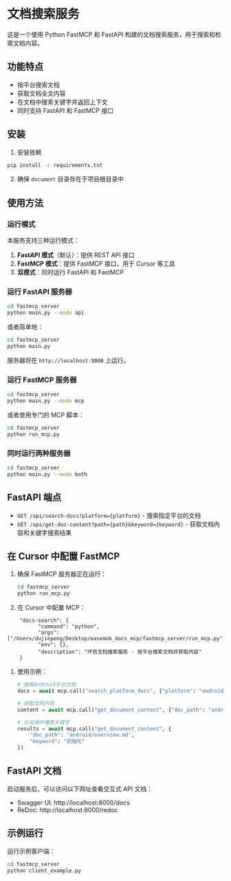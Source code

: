 # 文档搜索服务

这是一个使用 Python FastMCP 和 FastAPI 构建的文档搜索服务，用于搜索和检索文档内容。

## 功能特点

- 按平台搜索文档
- 获取文档全文内容
- 在文档中搜索关键字并返回上下文
- 同时支持 FastAPI 和 FastMCP 接口

## 安装

1. 安装依赖

```bash
pip install -r requirements.txt
```

2. 确保 `document` 目录存在于项目根目录中

## 使用方法

### 运行模式

本服务支持三种运行模式：

1. **FastAPI 模式**（默认）：提供 REST API 接口
2. **FastMCP 模式**：提供 FastMCP 接口，用于 Cursor 等工具
3. **双模式**：同时运行 FastAPI 和 FastMCP

### 运行 FastAPI 服务器

```bash
cd fastmcp_server
python main.py --mode api
```

或者简单地：

```bash
cd fastmcp_server
python main.py
```

服务器将在 `http://localhost:8000` 上运行。

### 运行 FastMCP 服务器

```bash
cd fastmcp_server
python main.py --mode mcp
```

或者使用专门的 MCP 脚本：

```bash
cd fastmcp_server
python run_mcp.py
```

### 同时运行两种服务器

```bash
cd fastmcp_server
python main.py --mode both
```

## FastAPI 端点

- `GET /api/search-docs?platform={platform}` - 搜索指定平台的文档
- `GET /api/get-doc-content?path={path}&keyword={keyword}` - 获取文档内容和关键字搜索结果

## 在 Cursor 中配置 FastMCP

1. 确保 FastMCP 服务器正在运行：
   ```bash
   cd fastmcp_server
   python run_mcp.py
   ```

2. 在 Cursor 中配置 MCP：

```
    "docs-search": {
          "command": "python",
          "args": ["/Users/dujiepeng/Desktop/easemob_docs_mcp/fastmcp_server/run_mcp.py"],
          "env": {},
          "description": "环信文档搜索服务 - 按平台搜索文档并获取内容"
    }
```

1. 使用示例：
   ```python
   # 搜索Android平台文档
   docs = await mcp.call("search_platform_docs", {"platform": "android"})
   
   # 获取文档内容
   content = await mcp.call("get_document_content", {"doc_path": "android/overview.md"})
   
   # 在文档中搜索关键字
   results = await mcp.call("get_document_content", {
       "doc_path": "android/overview.md", 
       "keyword": "初始化"
   })
   ```

## FastAPI 文档

启动服务后，可以访问以下网址查看交互式 API 文档：

- Swagger UI: http://localhost:8000/docs
- ReDoc: http://localhost:8000/redoc

## 示例运行

运行示例客户端：

```bash
cd fastmcp_server
python client_example.py
``` 